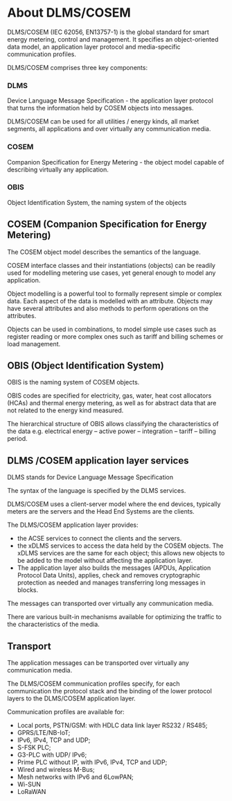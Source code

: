 # About DLMS/COSEM

DLMS/COSEM (IEC 62056, EN13757-1) is the global standard for smart energy
metering, control and management. It specifies an object-oriented data model,
an application layer protocol and media-specific communication profiles.

DLMS/COSEM comprises three key components:

### DLMS
Device Language Message Specification - the application layer protocol
that turns the information held by COSEM objects into messages.

DLMS/COSEM can be used for all utilities / energy kinds, all market segments,
all applications and over virtually any communication media.

### COSEM
Companion Specification for Energy Metering - the object model capable of
 describing virtually any application.

### OBIS
Object Identification System, the naming system of the objects


## COSEM  (Companion Specification for Energy Metering)


The COSEM object model describes the semantics of the language.

COSEM interface classes and their instantiations (objects) can be readily used
for modelling metering use cases, yet general enough to model any application.

Object modelling is a powerful tool to formally represent simple or complex
data. Each aspect of the data is modelled with an attribute. Objects may have
several attributes and also methods to perform operations on the attributes.

Objects can be used in combinations, to model simple use cases such as register
reading or more complex ones such as tariff and billing schemes or load
management.

## OBIS  (Object Identification System)


OBIS is the naming system of COSEM objects.

OBIS codes are specified for electricity, gas, water, heat cost allocators
(HCAs) and thermal energy metering, as well as for abstract data that are not
related to the energy kind measured.

The hierarchical structure of OBIS allows classifying the characteristics of
the data e.g. electrical energy – active power – integration – tariff –
billing period.


## DLMS /COSEM application layer services

DLMS stands for Device Language Message Specification

The syntax of the language is specified by the DLMS services.

DLMS/COSEM uses a client-server model where the end devices, typically
meters are the servers and the Head End Systems are the
clients.

The DLMS/COSEM application layer provides:

* the ACSE services to connect the clients and the servers.
* the xDLMS services to access the data held by the COSEM objects. The xDLMS
  services are the same for each object; this allows new objects to be added
  to the model without affecting the application layer.
* The application layer also builds the messages (APDUs, Application Protocol
  Data Units), applies, check and removes cryptographic protection as needed
  and manages transferring long messages in blocks.

The messages can transported over virtually any communication media.

There are various built-in mechanisms available for optimizing the traffic to
the characteristics of the media.

## Transport

The application messages can be transported over virtually any communication
media.

The DLMS/COSEM communication profiles specify, for each communication the
protocol stack and the binding of the lower protocol layers to the DLMS/COSEM
application layer.

Communication profiles are available for:

*   Local ports, PSTN/GSM: with HDLC data link layer RS232 / RS485;
*   GPRS/LTE/NB-IoT;
*   IPv6, IPv4, TCP and UDP;
*   S-FSK PLC;
*   G3-PLC with UDP/ IPv6;
*   Prime PLC without IP, with IPv6, IPv4, TCP and UDP;
*   Wired and wireless M-Bus;
*   Mesh networks with IPv6 and 6LowPAN;
*   Wi-SUN
*   LoRaWAN

